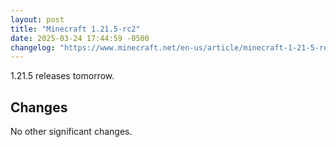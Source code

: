 ```yaml
---
layout: post
title: "Minecraft 1.21.5-rc2"
date: 2025-03-24 17:44:59 -0500
changelog: "https://www.minecraft.net/en-us/article/minecraft-1-21-5-release-candidate-2"
---
```


1.21.5 releases tomorrow.

## Changes

No other significant changes.

